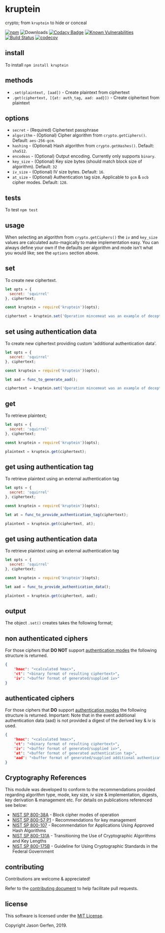 kruptein
========
crypto; from `kruptein` to hide or conceal

[![npm](https://img.shields.io/npm/v/kruptein.svg)](https://npmjs.com/package/kruptein)
![Downloads](https://img.shields.io/npm/dm/kruptein.svg)
[![Codacy Badge](https://api.codacy.com/project/badge/Grade/90c36e954a1e4cef850fcf93213b6635)](https://www.codacy.com/app/jas-/kruptein?utm_source=github.com&amp;utm_medium=referral&amp;utm_content=jas-/kruptein&amp;utm_campaign=Badge_Grade)
[![Known Vulnerabilities](https://snyk.io/test/github/jas-/kruptein/badge.svg)](https://snyk.io/test/github/jas-/kruptein)
[![Build Status](https://travis-ci.org/jas-/kruptein.png?branch=master)](https://travis-ci.org/jas-/kruptein)
[![codecov](https://codecov.io/gh/jas-/kruptein/branch/master/graph/badge.svg)](https://codecov.io/gh/jas-/kruptein)

install
-------
To install `npm install kruptein`

methods
-------
*  `.set(plaintext, [aad])` - Create plaintext from ciphertext
*  `.get(ciphertext, [{at: auth_tag, aad: aad}])` - Create ciphertext from plaintext

options
-------
*  `secret` - (Required) Ciphertext passphrase
*  `algorithm` - (Optional) Cipher algorithm from `crypto.getCiphers()`. Default: `aes-256-gcm`.
*  `hashing` - (Optional) Hash algorithm from `crypto.getHashes()`. Default: `sha512`.
*  `encodeas` - (Optional) Output encoding. Currently only supports `binary`.
*  `key_size` - (Optional) Key size bytes (should match block size of algorithm). Default: `32`
*  `iv_size` - (Optional) IV size bytes. Default: `16`.
*  `at_size` - (Optional) Authentication tag size. Applicable to `gcm` & `ocb` cipher modes. Default: `128`.

tests
-----
To test `npm test`

usage
-----
When selecting an algorithm from `crypto.getCiphers()` the
`iv` and `key_size` values are calculated auto-magically to make implementation 
easy. You can always define your own if the defaults per algorithm and mode
isn't what you would like; see the `options` section above.

set
---
To create new ciphertext.

```javascript
let opts = {
  secret: 'squirrel'
}, ciphertext;

const kruptein = require('kruptein')(opts);

ciphertext = kruptein.set('Operation mincemeat was an example of deception');
```

set using authentication data
-----------------------------
To create new ciphertext providing custom 'additional authentication data'.

```javascript
let opts = {
  secret: 'squirrel'
}, ciphertext;

const kruptein = require('kruptein')(opts);

let aad = func_to_generate_aad();

ciphertext = kruptein.set('Operation mincemeat was an example of deception', aad);
```

get
---
To retrieve plaintext; 

```javascript
let opts = {
  secret: 'squirrel'
}, ciphertext;

const kruptein = require('kruptein')(opts);

plaintext = kruptein.get(ciphertext);
```

get using authentication tag
----------------------------
To retrieve plaintext using an external authentication tag

```javascript
let opts = {
  secret: 'squirrel'
}, ciphertext;

const kruptein = require('kruptein')(opts);

let at = func_to_provide_authentication_tag(ciphertext);

plaintext = kruptein.get(ciphertext, at);
```

get using authentication data
-----------------------------
To retrieve plaintext using an external authentication tag

```javascript
let opts = {
  secret: 'squirrel'
}, ciphertext;

const kruptein = require('kruptein')(opts);

let aad = func_to_provide_authentication_data();

plaintext = kruptein.get(ciphertext, aad);
```

output
------
The object `.set()` creates takes the following format;

non authenticated ciphers
-------------------------
For those ciphers that __DO NOT__ support [authentication modes](https://csrc.nist.gov/projects/block-cipher-techniques/bcm/modes-develoment) the following structure is returned.

```json
{
    'hmac': "<calculated hmac>",
    'ct': "<binary format of resulting ciphertext>",
    'iv': "<buffer format of generated/supplied iv>"
}
```

authenticated ciphers
---------------------
For those ciphers that __DO__ support [authentication modes](https://csrc.nist.gov/projects/block-cipher-techniques/bcm/modes-develoment) the following structure is returned.
Important: Note that in the event additional authentication data (aad) is not provided a digest of the derived key & iv is used.
```json
{
    'hmac': "<calculated hmac>",
    'ct': "<binary format of resulting ciphertext>",
    'iv': "<buffer format of generated/supplied iv>",
    'at': "<buffer format of generated authentication tag>",
    'aad': "<buffer format of generated/supplied additional authentication data>"
}
```

Cryptography References
-----------------------
This module was developed to conform to the recommendations provided regarding algorithm type, mode, key size, iv size & implementation, digests, key derivation & management etc. For details on publications referenced see below:

* [NIST SP 800-38A](https://nvlpubs.nist.gov/nistpubs/Legacy/SP/nistspecialpublication800-38a.pdf) - Block cipher modes of operation
* [NIST SP 800-57 P1](https://nvlpubs.nist.gov/nistpubs/SpecialPublications/NIST.SP.800-57pt1r4.pdf) - Recommendations for key management
* [NIST SP 800-107](https://nvlpubs.nist.gov/nistpubs/Legacy/SP/nistspecialpublication800-107r1.pdf) - Recommendation for Applications Using Approved Hash Algorithms
* [NIST SP 800-131A](https://nvlpubs.nist.gov/nistpubs/SpecialPublications/NIST.SP.800-131Ar2.pdf) - Transitioning the Use of Cryptographic Algorithms and Key Lengths
* [NIST SP 800-175B](https://nvlpubs.nist.gov/nistpubs/SpecialPublications/NIST.SP.800-175B.pdf) - Guideline for Using Cryptographic Standards in the Federal Government

contributing
------------
Contributions are welcome & appreciated!

Refer to the [contributing document](https://github.com/jas-/kruptein/blob/master/CONTRIBUTING.md)
to help facilitate pull requests.

license
-------
This software is licensed under the [MIT License](https://github.com/jas-/kruptein/blob/master/LICENSE).

Copyright Jason Gerfen, 2019.
